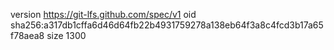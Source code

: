 version https://git-lfs.github.com/spec/v1
oid sha256:a317db1cffa6d46d64fb22b4931759278a138eb64f3a8c4fcd3b17a65f78aea8
size 1300
